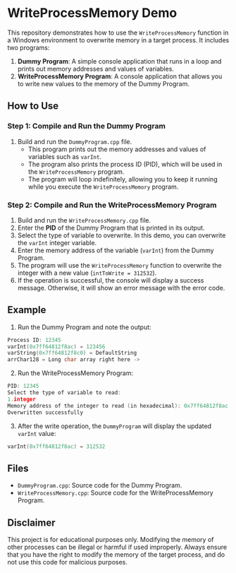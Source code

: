 # WriteProcessMemory Demo

This repository demonstrates how to use the `WriteProcessMemory` function in a Windows environment to overwrite memory in a target process. It includes two programs:

1. **Dummy Program**: A simple console application that runs in a loop and prints out memory addresses and values of variables.
2. **WriteProcessMemory Program**: A console application that allows you to write new values to the memory of the Dummy Program.

## How to Use

### Step 1: Compile and Run the Dummy Program

1. Build and run the `DummyProgram.cpp` file.  
   - This program prints out the memory addresses and values of variables such as `varInt`.
   - The program also prints the process ID (PID), which will be used in the `WriteProcessMemory` program.
   - The program will loop indefinitely, allowing you to keep it running while you execute the `WriteProcessMemory` program.

### Step 2: Compile and Run the WriteProcessMemory Program

1. Build and run the `WriteProcessMemory.cpp` file.
2. Enter the **PID** of the Dummy Program that is printed in its output.
3. Select the type of variable to overwrite. In this demo, you can overwrite the `varInt` integer variable.
4. Enter the memory address of the variable (`varInt`) from the Dummy Program.
5. The program will use the `WriteProcessMemory` function to overwrite the integer with a new value (`intToWrite = 312532`).
6. If the operation is successful, the console will display a success message. Otherwise, it will show an error message with the error code.


## Example

1. Run the Dummy Program and note the output:
```c++
Process ID: 12345 
varInt(0x7ff64812f8ac) = 123456
varString(0x7ff64812f8c0) = DefaultString
arrChar128 = Long char array right here ->
```
2. Run the WriteProcessMemory Program:
```c++
PID: 12345
Select the type of variable to read:
1.integer
Memory address of the integer to read (in hexadecimal): 0x7ff64812f8ac
Overwritten successfully
```
3. After the write operation, the `DummyProgram` will display the updated `varInt` value:
```c++
varInt(0x7ff64812f8ac) = 312532
```

## Files

- `DummyProgram.cpp`: Source code for the Dummy Program.
- `WriteProcessMemory.cpp`: Source code for the WriteProcessMemory Program.

## Disclaimer

This project is for educational purposes only. Modifying the memory of other processes can be illegal or harmful if used improperly. Always ensure that you have the right to modify the memory of the target process, and do not use this code for malicious purposes.
